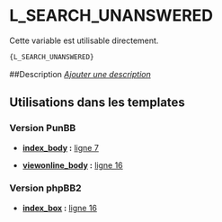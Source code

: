 # L_SEARCH_UNANSWERED


Cette variable est utilisable directement.

```html
{L_SEARCH_UNANSWERED}
```

##Description
[*Ajouter une description*](https://fa-tvars.appspot.com/var/L_SEARCH_UNANSWERED)

## Utilisations dans les templates

### Version PunBB

* __[index_body](../tpl/var/punbb/index_body.md#readme) :__ [ligne 7](../tpl/src/punbb/index_body.tpl#L7)

* __[viewonline_body](../tpl/var/punbb/viewonline_body.md#readme) :__ [ligne 16](../tpl/src/punbb/viewonline_body.tpl#L16)

### Version phpBB2

* __[index_box](../tpl/var/subsilver/index_box.md#readme) :__ [ligne 16](../tpl/src/subsilver/index_box.tpl#L16)